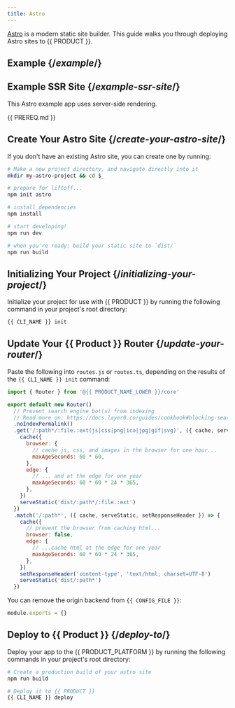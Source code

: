 ```yaml
---
title: Astro
---
```


[Astro](https://astro.build/) is a modern static site builder. This guide walks you through deploying Astro sites to {{ PRODUCT }}.

## Example {/*example*/}

<ExampleButtons
  title="Astro"
  siteUrl="https://layer0-docs-layer0-astro-example-default.layer0-limelight.link"
  repoUrl="https://github.com/layer0-docs/layer0-astro-example" 
  deployFromRepo />

## Example SSR Site {/*example-ssr-site*/}

This Astro example app uses server-side rendering.

<ExampleButtons
  title="Astro SSR"
  siteUrl="https://layer0-docs-layer0-astro-ssr-example-default.layer0-limelight.link"
  repoUrl="https://github.com/layer0-docs/layer0-astro-ssr-example" 
  deployFromRepo />

{{ PREREQ.md }}

## Create Your Astro Site {/*create-your-astro-site*/}

If you don't have an existing Astro site, you can create one by running:

```bash
# Make a new project directory, and navigate directly into it
mkdir my-astro-project && cd $_

# prepare for liftoff...
npm init astro

# install dependencies
npm install

# start developing!
npm run dev

# when you're ready: build your static site to `dist/`
npm run build
```

## Initializing Your Project {/*initializing-your-project*/}

Initialize your project for use with {{ PRODUCT }} by running the following command in your project's root directory:

```bash
{{ CLI_NAME }} init
```

## Update Your {{ Product }} Router {/*update-your-router*/}

Paste the following into `routes.js` or `routes.ts`, depending on the results of the `{{ CLI_NAME }} init` command:

```js
import { Router } from '@{{ PRODUCT_NAME_LOWER }}/core'

export default new Router()
  // Prevent search engine bot(s) from indexing
  // Read more on: https://docs.layer0.co/guides/cookbook#blocking-search-engine-crawlers
  .noIndexPermalink()
  .get('/:path*/:file.:ext(js|css|png|ico|jpg|gif|svg)', ({ cache, serveStatic }) => {
    cache({
      browser: {
        // cache js, css, and images in the browser for one hour...
        maxAgeSeconds: 60 * 60,
      },
      edge: {
        // ... and at the edge for one year
        maxAgeSeconds: 60 * 60 * 24 * 365,
      },
    })
    serveStatic('dist/:path*/:file.:ext')
  })
  .match('/:path*', ({ cache, serveStatic, setResponseHeader }) => {
    cache({
      // prevent the browser from caching html...
      browser: false,
      edge: {
        // ...cache html at the edge for one year
        maxAgeSeconds: 60 * 60 * 24 * 365,
      },
    })
    setResponseHeader('content-type', 'text/html; charset=UTF-8')
    serveStatic('dist/:path*')
  })
```

You can remove the origin backend from `{{ CONFIG_FILE }}`:

```js
module.exports = {}
```

## Deploy to {{ Product }} {/*deploy-to*/}

Deploy your app to the {{ PRODUCT_PLATFORM }} by running the following commands in your project's root directory:

```bash
# Create a production build of your astro site
npm run build

# Deploy it to {{ PRODUCT }}
{{ CLI_NAME }} deploy
```
